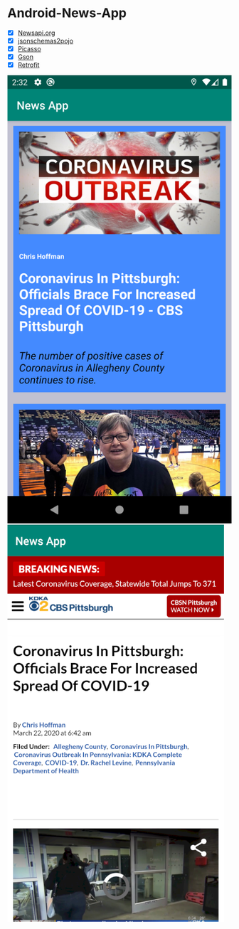 # Android-News-App

- [x] [Newsapi.org](https://newsapi.org/)
- [x] [jsonschemas2pojo](http://www.jsonschema2pojo.org/)
- [x] [Picasso](https://desarrollador-android.com/librerias/square/picasso/)
- [x] [Gson](https://github.com/google/gson)
- [x] [Retrofit](https://square.github.io/retrofit/)

![](https://github.com/porteroFitness/Android-News-App/blob/master/News.png)
![](https://github.com/porteroFitness/Android-News-App/blob/master/NewsDetailled.png)
